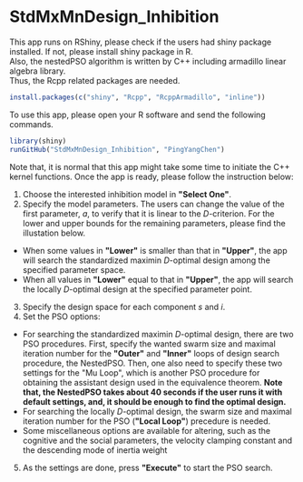 # StdMxMnDesign_Inhibition

This app runs on RShiny, please check if the users had shiny package installed.  If not, please install shiny package in R.  
Also, the nestedPSO algorithm is written by C++ including armadillo linear algebra library.  
Thus, the Rcpp related packages are needed.
```R
install.packages(c("shiny", "Rcpp", "RcppArmadillo", "inline"))
```
To use this app, please open your R software and send the following commands.
```R
library(shiny)
runGitHub("StdMxMnDesign_Inhibition", "PingYangChen")
```
Note that, it is normal that this app might take some time to initiate the C++ kernel functions.  Once the app is ready, please follow the instruction below:

1. Choose the interested inhibition model in **"Select One"**.
2. Specify the model parameters. The users can change the value of the first parameter, *a*, to verify that it is linear to the *D*-criterion. For the lower and upper bounds for the remaining parameters, please find the illustation below.
  * When some values in **"Lower"** is smaller than that in **"Upper"**, the app will search the standardized maximin *D*-optimal design among the specified parameter space.
  * When all values in **"Lower"** equal to that in **"Upper"**, the app will search the locally *D*-optimal design at the specified parameter point.
3. Specify the design space for each component *s* and *i*.
4. Set the PSO options:
  * For searching the standardized maximin *D*-optimal design, there are two PSO procedures.  First, specify the wanted swarm size and maximal iteration number for the **"Outer"** and **"Inner"** loops of design search procedure, the NestedPSO.  Then, one also need to specify these two settings for the "Mu Loop", which is another PSO procedure for obtaining the assistant design used in the equivalence theorem.  **Note that, the NestedPSO takes about 40 seconds if the user runs it with default settings, and, it should be enough to find the optimal design.**
  * For searching the locally *D*-optimal design, the swarm size and maximal iteration number for the PSO (**"Local Loop"**) precedure is needed.
  * Some miscellaneous options are available for altering, such as the cognitive and the social parameters, the velocity clamping constant and the descending mode of inertia weight
5. As the settings are done, press **"Execute"** to start the PSO search.

